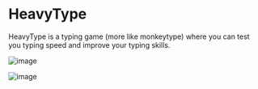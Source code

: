 # HeavyType
HeavyType is a typing game (more like monkeytype) where you can test you typing speed and improve your typing skills.

![image](https://user-images.githubusercontent.com/108941456/207411401-f14f27f5-e53b-47fa-966a-219b934fb1c5.png)


![image](https://user-images.githubusercontent.com/108941456/207411300-1aec1971-bf8c-495b-b154-a5dda82e56cb.png)
